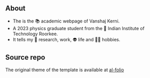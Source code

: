 ## About
* The is the 📚 academic webpage of Vanshaj Kerni.
* A 2023 physics graduate student from the 🏫 Indian Institute of Technology Roorkee.
* It tells my 🧐 research, work, 👽 life and 🪈🔭 hobbies.


## Source repo
The original theme of the template is available at [al-folio](https://github.com/alshedivat/al-folio)
